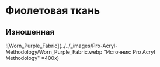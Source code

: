 # Фиолетовая ткань

## Изношенная

![Worn_Purple_Fabric](../../_images/Pro-Acryl-Methodology/Worn_Purple_Fabric.webp "Источник: Pro Acryl Methodology" =400x)